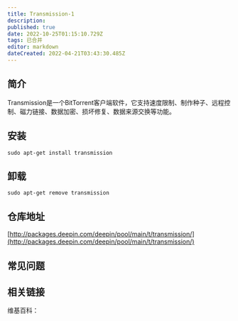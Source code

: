 ```yaml
---
title: Transmission-1
description: 
published: true
date: 2022-10-25T01:15:10.729Z
tags: 已合并
editor: markdown
dateCreated: 2022-04-21T03:43:30.485Z
---
```


## 简介

Transmission是一个BitTorrent客户端软件，它支持速度限制、制作种子、远程控制、磁力链接、数据加密、损坏修复、数据来源交换等功能。

## 安装

`sudo apt-get install transmission`

## 卸载

`sudo apt-get remove transmission`

## 仓库地址

[http://packages.deepin.com/deepin/pool/main/t/transmission/](http://packages.deepin.com/deepin/pool/main/t/transmission/)

## 常见问题

## 相关链接

维基百科：
